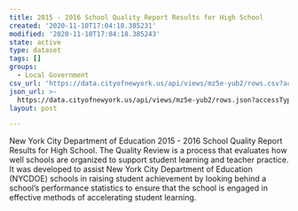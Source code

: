 ```yaml
---
title: 2015 - 2016 School Quality Report Results for High School
created: '2020-11-10T17:04:18.385231'
modified: '2020-11-10T17:04:18.385243'
state: active
type: dataset
tags: []
groups:
  - Local Government
csv_url: 'https://data.cityofnewyork.us/api/views/mz5e-yub2/rows.csv?accessType=DOWNLOAD'
json_url: >-
  https://data.cityofnewyork.us/api/views/mz5e-yub2/rows.json?accessType=DOWNLOAD
layout: post

---
```

New York City Department of Education 2015 - 2016 School Quality Report Results for High School.
The Quality Review is a process that evaluates how well schools are organized to support student learning and teacher practice. It was developed to assist New York City Department of Education (NYCDOE) schools in raising student achievement by looking behind a school’s performance statistics to ensure that the school is engaged in effective methods of accelerating student learning.
